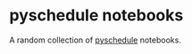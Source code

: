 


# pyschedule notebooks

A random collection of [pyschedule](https://github.com/timnon/pyschedule) notebooks.
